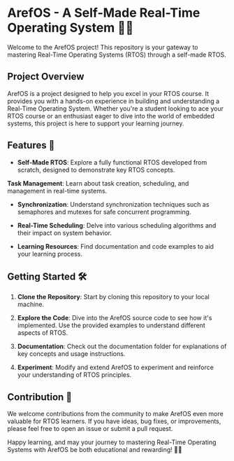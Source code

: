 # ArefOS - A Self-Made Real-Time Operating System 👨‍💻

Welcome to the ArefOS project! This repository is your gateway to mastering Real-Time Operating Systems (RTOS) through a self-made RTOS.

## Project Overview

ArefOS is a project designed to help you excel in your RTOS course. It provides you with a hands-on experience in building and understanding a Real-Time Operating System. Whether you're a student looking to ace your RTOS course or an enthusiast eager to dive into the world of embedded systems, this project is here to support your learning journey.

## Features 🚀

- **Self-Made RTOS**: Explore a fully functional RTOS developed from scratch, designed to demonstrate key RTOS concepts.

 **Task Management**: Learn about task creation, scheduling, and management in real-time systems.

- **Synchronization**: Understand synchronization techniques such as semaphores and mutexes for safe concurrent programming.

- **Real-Time Scheduling**: Delve into various scheduling algorithms and their impact on system behavior.

- **Learning Resources**: Find documentation and code examples to aid your learning process.

## Getting Started 🛠️

1. **Clone the Repository**: Start by cloning this repository to your local machine.

2. **Explore the Code**: Dive into the ArefOS source code to see how it's implemented. Use the provided examples to understand different aspects of RTOS.

3. **Documentation**: Check out the documentation folder for explanations of key concepts and usage instructions.

4. **Experiment**: Modify and extend ArefOS to experiment and reinforce your understanding of RTOS principles.

## Contribution 🤝

We welcome contributions from the community to make ArefOS even more valuable for RTOS learners. If you have ideas, bug fixes, or improvements, please feel free to open an issue or submit a pull request.

Happy learning, and may your journey to mastering Real-Time Operating Systems with ArefOS be both educational and rewarding! 👩‍🚀
